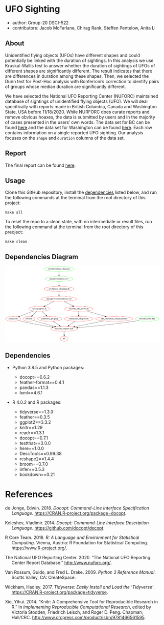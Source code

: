 
# UFO Sighting

  - author: Group-20 DSCI-522
  - contributors: Jacob McFarlane, Chirag Rank, Steffen Pentelow, Anita
    Li

## About

Unidentified flying objects (UFOs) have different shapes and could
potentially be linked with the duration of sightings. In this analysis
we use Kruskal-Wallis test to answer whether the duration of sightings
of UFOs of different shapes are significantly different. The result
indicates that there are differences in duration among these shapes.
Then, we selected the Dunn test for Post-Hoc analysis with Bonferroni’s
correction to identify pairs of groups whose median duration are
significantly different.

We have selected the National UFO Reporting Center (NUFORC) maintained
database of sightings of unidentified flying objects (UFO). We will deal
specifically with reports made in British Columbia, Canada and
Washington State, USA before 11/18/2020. While NURFORC does curate
reports and remove obvious hoaxes, the data is submitted by users and in
the majority of cases presented in the users’ own words. The data set
for BC can be found [here](http://www.nuforc.org/webreports/ndxlBC.html)
and the data set for Washington can be found
[here](http://www.nuforc.org/webreports/ndxlWA.html). Each row contains
information on a single reported UFO sighting. Our analysis focuses on
the `shape` and `duration` columns of the data set.

## Report

The final report can be found
[here](https://github.com/UBC-MDS/out_of_this_world/blob/main/doc/ufo_report.pdf).

## Usage

Clone this GitHub repository, install the [dependencies](#dependencies)
listed below, and run the following commands at the terminal from the
root directory of this project:

    make all

To reset the repo to a clean state, with no intermediate or result
files, run the following command at the terminal from the root directory
of this preoject:

    make clean

## Dependencies Diagram

![](Makefile.png)

## Dependencies

  - Python 3.8.5 and Python packages:
    
      - docopt==0.6.2
      - feather-format==0.4.1
      - pandas==1.1.3
      - lxml==4.6.1

  - R 4.0.2 and R packages:
    
      - tidyverse==1.3.0
      - feather==0.3.5
      - ggplot2==3.3.2
      - knitr==1.29
      - readr==1.3.1
      - docopt==0.7.1
      - testthat==3.0.0
      - here==1.0.0
      - DescTools==0.99.38
      - reshape2==1.4.4
      - broom==0.7.0
      - infer==0.5.3
      - bookdown==0.21

# References

<div id="refs" class="references hanging-indent">

<div id="ref-docopt">

de Jonge, Edwin. 2018. *Docopt: Command-Line Interface Specification
Language*. <https://CRAN.R-project.org/package=docopt>.

</div>

<div id="ref-docoptpython">

Keleshev, Vladimir. 2014. *Docopt: Command-Line Interface Description
Language*. <https://github.com/docopt/docopt>.

</div>

<div id="ref-R">

R Core Team. 2019. *R: A Language and Environment for Statistical
Computing*. Vienna, Austria: R Foundation for Statistical Computing.
<https://www.R-project.org/>.

</div>

<div id="ref-nuforc">

The National UFO Reporting Center. 2020. “The National UFO Reporting
Center Report Database.” <http://www.nuforc.org/>.

</div>

<div id="ref-Python">

Van Rossum, Guido, and Fred L. Drake. 2009. *Python 3 Reference Manual*.
Scotts Valley, CA: CreateSpace.

</div>

<div id="ref-tidyverse">

Wickham, Hadley. 2017. *Tidyverse: Easily Install and Load the
’Tidyverse’*. <https://CRAN.R-project.org/package=tidyverse>.

</div>

<div id="ref-knitr">

Xie, Yihui. 2014. “Knitr: A Comprehensive Tool for Reproducible Research
in R.” In *Implementing Reproducible Computational Research*, edited by
Victoria Stodden, Friedrich Leisch, and Roger D. Peng. Chapman;
Hall/CRC. <http://www.crcpress.com/product/isbn/9781466561595>.

</div>

</div>
